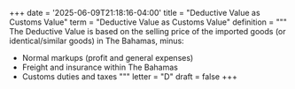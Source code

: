 +++
date = '2025-06-09T21:18:16-04:00'
title = "Deductive Value as Customs Value"
term = "Deductive Value as Customs Value"
definition = """
The Deductive Value is based on the selling price of the imported goods (or identical/similar goods) in The Bahamas, minus:

- Normal markups (profit and general expenses)
- Freight and insurance within The Bahamas
- Customs duties and taxes
"""
letter = "D"
draft = false
+++
